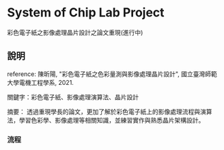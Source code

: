# System of Chip Lab Project

彩色電子紙之影像處理晶片設計之論文重現(進行中)

## 說明

reference: 陳昕陽, "彩色電子紙之色彩量測與影像處理晶片設計", 國立臺灣師範大學電機工程學系, 2021.

關鍵字：彩色電子紙、影像處理演算法、晶片設計

摘要： 透過重現學長的論文，更加了解於彩色電子紙上的影像處理流程與演算法，學習色彩學、影像處理等相關知識，並練習實作與熟悉晶片架構設計。

### 流程

